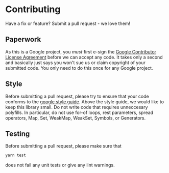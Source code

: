 # Contributing

Have a fix or feature? Submit a pull request - we love them!

## Paperwork

As this is a Google project, you *must* first e-sign the [Google Contributor License Agreement](http://code.google.com/legal/individual-cla-v1.0.html) before we can accept any code. It takes only a second and basically just says you won't sue us or claim copyright of your submitted code. You only need to do this once for any Google project.

## Style

Before submitting a pull request, please try to ensure that your code conforms to the [google style guide](https://google.github.io/styleguide/jsguide.html).
Above the style guide, we would like to keep this library small. Do  not write code that requires unneccesary polyfills.
In particular, do not use for-of loops, rest parameters, spread operators, Map, Set, WeakMap, WeakSet, Symbols, or Generators.

## Testing

Before submitting a pull request, please make sure that 
```bash
yarn test
```
does not fail any unit tests or give any lint warnings.
